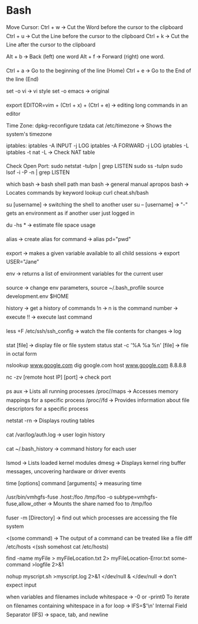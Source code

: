 # Bash

Move Cursor:
Ctrl + w 🡪 Cut the Word before the cursor to the clipboard
Ctrl + u 🡪 Cut the Line before the cursor to the clipboard
Ctrl + k 🡪 Cut the Line after the cursor to the clipboard

Alt + b 🡪 Back (left) one word
Alt + f 🡪 Forward (right) one word.

Ctrl + a 🡪 Go to the beginning of the line (Home)
Ctrl + e 🡪 Go to the End of the line (End)

set -o vi 🡪 vi style
set -o emacs 🡪 original

export EDITOR=vim + (Ctrl + x) + (Ctrl + e) 🡪 editing long commands in an editor

Time Zone:
dpkg-reconfigure tzdata
cat /etc/timezone 🡪 Shows the system's timezone

iptables:
iptables -A INPUT -j LOG
iptables -A FORWARD -j LOG
iptables -L
iptables -t nat -L 🡪 Check NAT table

Check Open Port:
sudo netstat -tulpn | grep LISTEN
sudo ss -tulpn
sudo lsof -i -P -n | grep LISTEN

which bash 🡪 bash shell path
man bash 🡪 general manual
apropos bash 🡪 Locates commands by keyword lookup
curl cheat.sh/bash

su [username] 🡪 switching the shell to another user
su – [username] 🡪 "-" gets an environment as if another user just logged in

du -hs * 🡪 estimate file space usage

alias 🡪 create alias for command 🡪 alias pd="pwd"

export 🡪 makes a given variable available to all child sessions 🡪 export USER="Jane”

env 🡪 returns a list of environment variables for the current user

source 🡪 change env parameters, 
source ~/.bash_profile
source development.env
$HOME

history 🡪 get a history of commands
!n 🡪 n is the command number 🡪 execute
!! 🡪 execute last command

less +F /etc/ssh/ssh_config 🡪 watch the file contents for changes 🡪 log

stat [file] 🡪 display file or file system status
stat -c '%A %a %n' [file] 🡪 file in octal form

nslookup www.google.com
dig google.com
host www.google.com 8.8.8.8

nc -zv [remote host IP] [port] 🡪 check port

ps aux 🡪 Lists all running processes
/proc/<pid>/maps 🡪 Accesses memory mappings for a specific process
/proc/<pid>/fd 🡪 Provides information about file descriptors for a specific process

netstat -rn 🡪 Displays routing tables

cat /var/log/auth.log 🡪 user login history

cat ~/.bash_history 🡪 command history for each user

lsmod 🡪 Lists loaded kernel modules
dmesg 🡪 Displays kernel ring buffer messages, uncovering hardware or driver events

time [options] command [arguments] 🡪 measuring time

/usr/bin/vmhgfs-fuse .host:/foo /tmp/foo -o subtype=vmhgfs-fuse,allow_other 🡪 Mounts the share named foo to /tmp/foo

fuser -m [Directory] 🡪 find out which processes are accessing the file system

<(some command) 🡪 The output of a command can be treated like a file
diff /etc/hosts <(ssh somehost cat /etc/hosts)

find -name myFile > myFileLocation.txt 2> myFileLocation-Error.txt
some-command >logfile 2>&1

nohup myscript.sh >myscript.log 2>&1 </dev/null &
</dev/null 🡪 don't expect input

when variables and filenames include whitespace 🡪 -0 or -print0
To iterate on filenames containing whitespace in a for loop 🡪 IFS=$'\n'
Internal Field Separator (IFS) 🡪 space, tab, and newline
